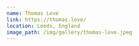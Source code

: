```yaml
---
name: Thomas Love
link: https://thomas.love/
location: Leeds, England
image_path: /img/gallery/thomas-love.jpeg
---
```


